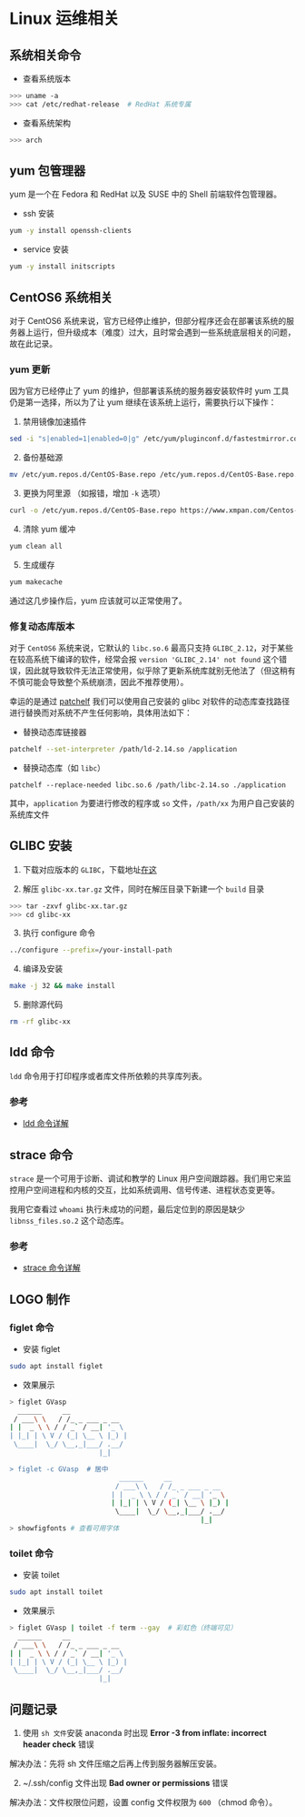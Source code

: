 # Linux 运维相关

## 系统相关命令

- 查看系统版本

```bash
>>> uname -a
>>> cat /etc/redhat-release  # RedHat 系统专属
```

- 查看系统架构

```bash
>>> arch
```

## yum 包管理器

yum 是一个在 Fedora 和 RedHat 以及 SUSE 中的 Shell 前端软件包管理器。

- ssh 安装

```bash
yum -y install openssh-clients
```

- service 安装

```bash
yum -y install initscripts
```

## CentOS6 系统相关

对于 CentOS6 系统来说，官方已经停止维护，但部分程序还会在部署该系统的服务器上运行，但升级成本（难度）过大，且时常会遇到一些系统底层相关的问题，故在此记录。

### yum 更新

因为官方已经停止了 yum 的维护，但部署该系统的服务器安装软件时 yum 工具仍是第一选择，所以为了让 yum 继续在该系统上运行，需要执行以下操作：

1. 禁用镜像加速插件

```bash
sed -i "s|enabled=1|enabled=0|g" /etc/yum/pluginconf.d/fastestmirror.conf
```

2. 备份基础源

```bash
mv /etc/yum.repos.d/CentOS-Base.repo /etc/yum.repos.d/CentOS-Base.repo.backup
```

3. 更换为阿里源 （如报错，增加 `-k` 选项）

```bash
curl -o /etc/yum.repos.d/CentOS-Base.repo https://www.xmpan.com/Centos-6-Vault-Aliyun.repo
```

4. 清除 yum 缓冲

```bash
yum clean all
```

5. 生成缓存

```bash
yum makecache
```

通过这几步操作后，yum 应该就可以正常使用了。

### 修复动态库版本

对于 `CentOS6` 系统来说，它默认的 `libc.so.6` 最高只支持 `GLIBC_2.12`，对于某些在较高系统下编译的软件，经常会报 `version 'GLIBC_2.14' not found` 这个错误，因此就导致软件无法正常使用，似乎除了更新系统库就别无他法了（但这稍有不慎可能会导致整个系统崩溃，因此不推荐使用）。

幸运的是通过 [patchelf](https://github.com/NixOS/patchelf) 我们可以使用自己安装的 glibc 对软件的动态库查找路径进行替换而对系统不产生任何影响，具体用法如下：

- 替换动态库链接器

```bash
patchelf --set-interpreter /path/ld-2.14.so /application
```

- 替换动态库（如 `libc`）

```
patchelf --replace-needed libc.so.6 /path/libc-2.14.so ./application
```

其中，`application` 为要进行修改的程序或 `so` 文件，`/path/xx` 为用户自己安装的系统库文件

## GLIBC 安装

1. 下载对应版本的 `GLIBC`，下载地址[在这](http://ftp.gnu.org/gnu/glibc/)

2. 解压 `glibc-xx.tar.gz` 文件，同时在解压目录下新建一个 `build` 目录

```bash
>>> tar -zxvf glibc-xx.tar.gz
>>> cd glibc-xx
```

3. 执行 configure 命令

```bash
../configure --prefix=/your-install-path
```

4. 编译及安装

```bash
make -j 32 && make install
```

5. 删除源代码

```bash
rm -rf glibc-xx
```

## ldd 命令

`ldd` 命令用于打印程序或者库文件所依赖的共享库列表。

### 参考

- [ldd 命令详解](https://blog.csdn.net/f_carey/article/details/109686310)

## strace 命令

`strace` 是一个可用于诊断、调试和教学的 Linux 用户空间跟踪器。我们用它来监控用户空间进程和内核的交互，比如系统调用、信号传递、进程状态变更等。

我用它查看过 `whoami` 执行未成功的问题，最后定位到的原因是缺少 `libnss_files.so.2` 这个动态库。

### 参考

- [strace 命令详解](https://www.cnblogs.com/machangwei-8/p/10388883.html)

## LOGO 制作

### figlet 命令

- 安装 figlet

```bash
sudo apt install figlet
```

- 效果展示

```bash
> figlet GVasp
  ______     __
 / ___\ \   / /_ _ ___ _ __
| |  _ \ \ / / _` / __| '_ \
| |_| | \ V / (_| \__ \ |_) |
 \____|  \_/ \__,_|___/ .__/
                      |_|

> figlet -c GVasp  # 居中
                           ______     __
                          / ___\ \   / /_ _ ___ _ __
                         | |  _ \ \ / / _` / __| '_ \
                         | |_| | \ V / (_| \__ \ |_) |
                          \____|  \_/ \__,_|___/ .__/
                                               |_|
> showfigfonts # 查看可用字体
```

### toilet 命令

- 安装 toilet

```bash
sudo apt install toilet
```

- 效果展示

```bash
> figlet GVasp | toilet -f term --gay  # 彩虹色（终端可见）
  ______     __
 / ___\ \   / /_ _ ___ _ __
| |  _ \ \ / / _` / __| '_ \
| |_| | \ V / (_| \__ \ |_) |
 \____|  \_/ \__,_|___/ .__/
                      |_|
```

## 问题记录

1. 使用 `sh 文件`安装 anaconda 时出现 **Error -3 from inflate: incorrect header check** 错误

解决办法：先将 sh 文件压缩之后再上传到服务器解压安装。

2. ~/.ssh/config 文件出现 **Bad owner or permissions** 错误

解决办法：文件权限位问题，设置 config 文件权限为 `600` （chmod 命令）。

